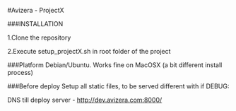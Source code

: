 #Avizera - ProjectX

###INSTALLATION

1.Clone the repository

2.Execute setup_projectX.sh in root folder of the project


###Platform
Debian/Ubuntu.
Works fine on MacOSX (a bit different install process)

###Before deploy
Setup all static files, to be served different with if  DEBUG:

DNS till deploy server - 
http://dev.avizera.com:8000/
